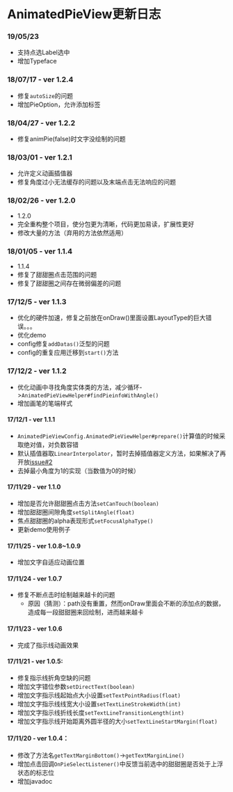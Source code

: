 # AnimatedPieView更新日志

### 19/05/23
 - 支持点选Label选中
 - 增加Typeface

### 18/07/17 - ver 1.2.4
 - 修复`autoSize`的问题
 - 增加PieOption，允许添加标签
 
### 18/04/27 - ver 1.2.2
 - 修复animPie(false)时文字没绘制的问题

### 18/03/01 - ver 1.2.1
 - 允许定义动画插值器
 - 修复角度过小无法缓存的问题以及末端点击无法响应的问题

### 18/02/26 - ver 1.2.0
 - 1.2.0
 - 完全重构整个项目，使分包更为清晰，代码更加易读，扩展性更好
 - 修改大量的方法（弃用的方法依然适用）
 
### 18/01/05 - ver 1.1.4
 - 1.1.4
 - 修复了甜甜圈点击范围的问题
 - 修复了甜甜圈之间存在微弱偏差的问题

### 17/12/5 - ver 1.1.3
 - 优化的硬件加速，修复之前放在onDraw()里面设置LayoutType的巨大错误。。。
 - 优化demo
 - config修复`addDatas()`泛型的问题
 - config的重复应用迁移到`start()`方法

### 17/12/2 - ver 1.1.2
 - 优化动画中寻找角度实体类的方法，减少循环->`AnimatedPieViewHelper#findPieinfoWithAngle()`
 - 增加画笔的笔端样式

#### 17/12/1 - ver 1.1.1
 - `AnimatedPieViewConfig.AnimatedPieViewHelper#prepare()`计算值的时候采取绝对值，对负数容错
 - 默认插值器取`LinearInterpolator`，暂时去掉插值器定义方法，如果解决了再开放[issue#2](https://github.com/razerdp/AnimatedPieView/issues/2)
 - 去掉最小角度为1的实现（当数值为0的时候）

#### 17/11/29 - ver 1.1.0
 - 增加是否允许甜甜圈点击方法`setCanTouch(boolean)`
 - 增加甜甜圈间隙角度`setSplitAngle(float)`
 - 焦点甜甜圈的alpha表现形式`setFocusAlphaType()`
 - 更新demo使用例子

#### 17/11/25 - ver 1.0.8~1.0.9
 - 增加文字自适应动画位置

#### 17/11/24 - ver 1.0.7

 - 修复不断点击时绘制越来越卡的问题
    + 原因（猜测）：path没有重置，然而onDraw里面会不断的添加点的数据，造成每一段甜甜圈来回绘制，进而越来越卡

#### 17/11/23 - ver 1.0.6

 - 完成了指示线动画效果

#### 17/11/21 - ver 1.0.5:

  - 修复指示线折角空缺的问题
  - 增加文字错位参数`setDirectText(boolean)`
  - 增加文字指示线起始点大小设置`setTextPointRadius(float)`
  - 增加文字指示线线宽大小设置`setTextLineStrokeWidth(int)`
  - 增加文字指示线折线长度`setTextLineTransitionLength(int)`
  - 增加文字指示线开始距离外圆半径的大小`setTextLineStartMargin(float)`

#### 17/11/20 - ver 1.0.4：

  - 修改了方法名`getTextMarginBottom()`->`getTextMarginLine()`
  - 增加点击回调`OnPieSelectListener()`中反馈当前选中的甜甜圈是否处于上浮状态的标志位
  - 增加javadoc


